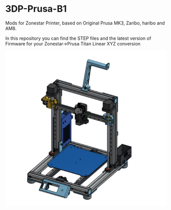 # 3DP-Prusa-B1
Mods for Zonestar Printer, based on Original Prusa MK3, Zaribo, haribo and AM8.

In this repository you can find the STEP files and the latest version of Firmware for your Zonestar->Prusa Titan Linear XYZ conversion

![alt text](https://github.com/3DesignPrint/3DP-Prusa/blob/Prusa-Titan-Black-LinearXYZ/Images/Prusa%20Linear%20XYZ.JPG)
